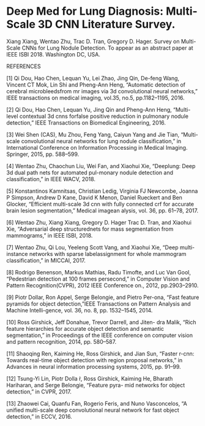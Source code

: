 # Deep Med for Lung Diagnosis: Multi-Scale 3D CNN Literature Survey.

Xiang Xiang, Wentao Zhu, Trac D. Tran, Gregory D. Hager. Survey on Multi-Scale CNNs for Lung Nodule Detection. To appear as an abstract paper at IEEE ISBI 2018. Washington DC, USA.

REFERENCES  

[1] Qi Dou, Hao Chen, Lequan Yu, Lei Zhao, Jing Qin, De-feng Wang, Vincent CT Mok, Lin Shi and Pheng-Ann Heng, “Automatic detection  of  cerebral  microbleedsfrom mr images via 3d convolutional neural networks,” IEEE transactions on medical imaging, vol.35, no.5, pp.1182–1195, 2016.

[2] Qi Dou, Hao Chen, Lequan Yu, Jing Qin and Pheng-Ann Heng, “Multi-level contextual 3d cnns forfalse positive reduction in pulmonary nodule detection,” IEEE Transactions on Biomedical Engineering, 2016.

[3] Wei Shen (CAS), Mu Zhou, Feng Yang, Caiyun Yang and Jie Tian, “Multi-scale convolutional neural networks for lung nodule  classification,” in International Conference on Information Processing in Medical Imaging. Springer, 2015, pp. 588–599.

[4] Wentao Zhu, Chaochun Liu, Wei Fan, and Xiaohui Xie, “Deeplung: Deep 3d dual path nets for automated pul-monary nodule detection and classification,” in IEEE WACV, 2018.

[5] Konstantinos  Kamnitsas, Christian  Ledig,  Virginia  FJ Newcombe, Joanna P Simpson, Andrew D Kane, David K Menon, Daniel  Rueckert and Ben Glocker, “Efficient multi-scale 3d cnn with fully connected crf for accurate brain lesion segmentation,” Medical imagean alysis, vol. 36, pp. 61–78, 2017.

[6]  Wentao Zhu,  Xiang Xiang,  Gregory D. Hager  Trac D. Tran, and Xiaohui Xie,  “Adversarial deep structurednets for mass segmentation from mammograms,” in IEEE ISBI, 2018.

[7]  Wentao Zhu, Qi Lou, Yeeleng Scott Vang, and Xiaohui Xie, “Deep multi-instance networks with sparse labelassignment for whole mammogram classification,” in MICCAI, 2017.

[8]  Rodrigo Benenson, Markus Mathias, Radu Timofte, and Luc Van Gool,  “Pedestrian detection at 100 frames persecond,” in Computer Vision and Pattern Recognition(CVPR), 2012 IEEE Conference on., 2012, pp.2903–2910.

[9]  Piotr Dollar, Ron Appel, Serge Belongie, and Pietro Per-ona, “Fast feature pyramids for object detection,”IEEE Transactions on Pattern Analysis and Machine Intelli-gence, vol. 36, no. 8, pp. 1532–1545, 2014.

[10] Ross Girshick, Jeff Donahue, Trevor Darrell, and Jiten- dra Malik, “Rich feature hierarchies for accurate object detection and semantic segmentation,” in Proceedings of the IEEE conference on computer vision and pattern recognition, 2014, pp. 580–587.

[11] Shaoqing Ren, Kaiming He, Ross Girshick, and Jian Sun, “Faster r-cnn: Towards real-time object detection with region proposal networks,” in Advances in neural information processing systems, 2015, pp. 91–99.

[12] Tsung-Yi Lin, Piotr Dolla ́r, Ross Girshick, Kaiming He, Bharath Hariharan, and Serge Belongie, “Feature pyra- mid networks for object detection,” in CVPR, 2017.

[13] Zhaowei Cai, Quanfu Fan, Rogerio Feris, and Nuno Vasconcelos, “A unified multi-scale deep convolutional
neural network for fast object detection,” in ECCV, 2016.

